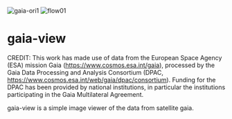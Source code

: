 ![gaia-ori1](https://user-images.githubusercontent.com/84015964/194686728-ff01e455-4c9d-49e7-832d-b7f51808dc34.jpg)
![flow01](https://user-images.githubusercontent.com/84015964/194686819-ddc542d2-c29e-4a4c-b889-f7429f4fa59b.png)
# gaia-view

CREDIT:
This work has made use of data from the European Space Agency (ESA) mission Gaia (https://www.cosmos.esa.int/gaia),
processed by the Gaia Data Processing and Analysis Consortium (DPAC, https://www.cosmos.esa.int/web/gaia/dpac/consortium).
Funding for the DPAC has been provided by national institutions, in particular the institutions participating in the Gaia Multilateral Agreement.

gaia-view is a simple image viewer of the data from satellite gaia.
